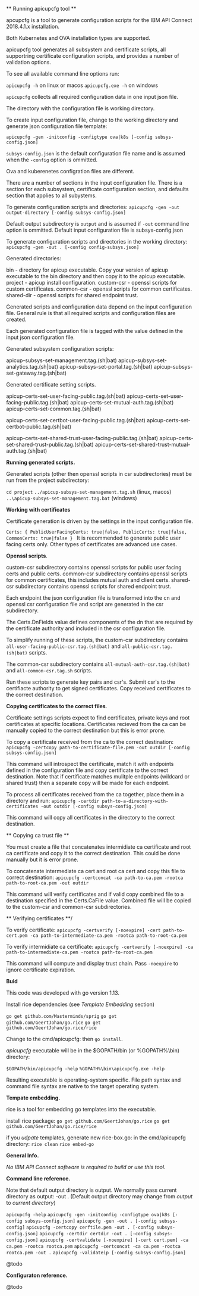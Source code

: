 ** Running apicupcfg tool **

apcupcfg is a tool to generate configuration scripts for the IBM API Connect 2018.4.1.x installation.

Both Kubernetes and OVA installation types are supported.

apicupcfg tool generates all subsystem and certificate scripts, all supportring certificate configuration
scripts, and provides a number of validation options.

To see all available command line options run:

`apicupcfg -h` on linux or macos
`apicupcfg.exe -h` on windows

`apicupcfg` collects all required configuration data in one input json file.

The directory with the configuration file is working directory.

To create input configuration file, change to the working directory and generate json 
configuration file template:

`apicupcfg -gen -initconfig -configtype ova|k8s [-config subsys-config.json]`

`subsys-config.json` is the default configuration file name and is assumed when the `-config` option 
is ommitted.

Ova and kuberenetes configration files are different.

There are a number of sections in the input configuration file. There is a section for each subsystem,
certificate configuration section, and defaults section that applies to all subystems.

To generate configuration scripts and directories:
`apicupcfg -gen -out output-directory [-config subsys-config.json]`

Default output subdirectory is `output` and is assumed if `-out` command line option is ommitted.
Default input configuration file is subsys-config.json

To generate configuration scripts and directories in the working directory:
`apicupcfg -gen -out . [-config config-subsys.json]`

Generated directories:

bin - directory for apicup executable. Copy your version of apicup executable to the bin directory and then copy it to the apicup executable.
project - apicup install configuration.
custom-csr - openssl scripts for custom certificates.
common-csr - openssl scripts for common certificates.
shared-dir - openssl scripts for shared endpoint trust.

Generated scripts and configuration data depend on the input configuration file.
General rule is that all required scripts and configuration files are created.

Each generated configuration file is tagged with the value defined in the input json configuration file.

Generated subsystem configuration scripts:

apicup-subsys-set-management.tag.(sh|bat)
apicup-subsys-set-analytics.tag.(sh|bat)
apicup-subsys-set-portal.tag.(sh|bat)
apicup-subsys-set-gateway.tag.(sh|bat)

Generated certificate setting scripts.

apicup-certs-set-user-facing-public.tag.(sh|bat)
apicup-certs-set-user-facing-public.tag.(sh|bat)
apicup-certs-set-mutual-auth.tag.(sh|bat)
apicup-certs-set-common.tag.(sh|bat)

apicup-certs-set-certbot-user-facing-public.tag.(sh|bat)
apicup-certs-set-certbot-public.tag.(sh|bat)

apicup-certs-set-shared-trust-user-facing-public.tag.(sh|bat)
apicup-certs-set-shared-trust-public.tag.(sh|bat)
apicup-certs-set-shared-trust-mutual-auth.tag.(sh|bat)

**Running generated scripts.**

Generated scripts (other then openssl scripts in csr subdirectories) must be run from the project subdirectory:

`cd project`
`../apicup-subsys-set-management.tag.sh` (linux, macos)
`..\apicup-subsys-set-management.tag.bat` (windows)

**Working with certificates**

Certificate generation is driven by the settings in the input configuration file.

`Certs: {
    PublicUserFacingCerts: true|false,
    PublicCerts: true|false,
    CommonCerts: true|false
}
`
It is recommended to generate public user facing certs only. Other types of certificates are advanced use cases.

**Openssl scripts**.

custom-csr subdirectory contains openssl scripts for public user facing certs and public certs.
common-csr subdirectory contains openssl scripts for common certificates, this includes mutual auth and client certs.
shared-csr subdirectory contains openssl scripts for shared endpoint trust.

Each endpoint the json configuration file is transformed into the cn and openssl csr configuration
file and script are generated in the csr subdirectory.

The Certs.DnFields value defines components of the dn that are required by the certificate authority
and included in the csr configuration file.

To simplify running of these scripts, the custom-csr subdirectory contains 
`all-user-facing-public-csr.tag.(sh|bat)` and `all-public-csr.tag.(sh|bat)` scripts.

The common-csr subdirectory contains `all-mutual-auth-csr.tag.(sh|bat)` and `all-common-csr.tag.sh` scripts.

Run these scripts to generate key pairs and csr's. Submit csr's to the certifiacte authority to get signed certificates.
Copy received certificates to the correct destination.

**Copying certificates to the correct files**.

Certificate settings scripts expect to find certificates, private keys and root certificates at specific locations.
Certificates recieved from the ca can be manually copied to the correct destination but this is error prone.

To copy a certificate received from the ca to the correct destination:
`apicupcfg -certcopy path-to-certificate-file.pem -out outdir [-config subsys-config.json]`

This command will introspect the certificate, match it with endpoints defined in the configuration file
and copy certificate to the correct destination. Note that if certificate matches mulitple endpoints
(wildcard or shared trust) then a separate copy will be made for each endpoint.

To process all certificates received from the ca together, place them in a directory and run:
`apicupcfg -certdir path-to-a-directory-with-certificates -out outdir [-config subsys-config.json]`

This command will copy all certificates in the directory to the correct destination.

** Copying ca trust file **

You must create a file that concatenates intermidiate ca certificate and root ca certificate and copy it to the correct destination.
This could be done manually but it is error prone.

To concatenate intermediate ca cert and root ca cert and copy this file to correct destination:
`apicupcfg -certconcat -ca path-to-ca.pem -rootca path-to-root-ca.pem -out outdir`

This command will verify certificates and if valid copy combined file to a destination specified
in the Certs.CaFile value. Combined file will be copied to the custom-csr and common-csr subdirectories.

** Verifying certificates **/

To verify certificate:
`apicupcfg -certverify [-noexpire] -cert path-to-cert.pem -ca path-to-intermediate-ca.pem -rootca path-to-root-ca.pem`

To verify intermidiate ca certificate:
`apicupcfg -certverify [-noexpire] -ca path-to-intermediate-ca.pem -rootca path-to-root-ca.pem`

This command will compute and display trust chain. Pass `-noexpire` to ignore certificate expiration.

**Buid**

This code was developed with go version 1.13.

Install rice dependencies (see *Template Embedding* section)

`go get github.com/Masterminds/sprig`
`go get github.com/GeertJohan/go.rice`
`go get github.com/GeertJohan/go.rice/rice`

Change to the cmd/apicupcfg: then `go install`.

*apicupcfg* executable will be in the $GOPATH/bin (or %GOPATH%\bin) directory:

`$GOPATH/bin/apicupcfg -help`
`%GOPATH%\bin\apicupcfg.exe -help`

Resulting executable is operating-system specific. 
File path syntax and command file syntax are native to the target operating system.

**Tempate embedding.**

rice is a tool for embedding go templates into the executable.

install rice package:
`go get github.com/GeertJohan/go.rice`
`go get github.com/GeertJohan/go.rice/rice`

if you *udpate* templates, generate new rice-box.go:
in the cmd/apicupcfg directory:
`rice clean`
`rice embed-go`

**General Info.**

*No IBM API Connect software is required to build or use this tool.*

**Command line reference.**

Note that default output directory is output. We normally pass current directory as output: -out .
(Default output directory may change from *output* to *current directory*)

`apicupcfg -help`
`apicupcfg -gen -initconfig -configtype ova|k8s [-config subsys-config.json]`
`apicupcfg -gen -out . [-config subsys-config]`
`apicupcfg -certcopy cerftile.pem -out . [-config subsys-config.json]`
`apicupcfg -certdir certdir -out . [-config subsys-config.json]`
`apicupcfg -certvalidate [-noexpire] [-cert cert.pem] -ca ca.pem -rootca rootca.pem`
`apicupcfg -certconcat -ca ca.pem -rootca rootca.pem -out .`
`apicupcfg -validateip [-config subsys-config.json]`

@todo

**Configuraton reference.**

@todo

